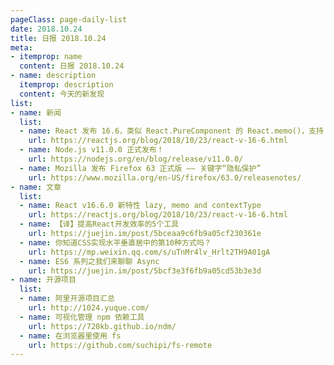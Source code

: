 ```yaml
---
pageClass: page-daily-list
date: 2018.10.24
title: 日报 2018.10.24
meta:
- itemprop: name
  content: 日报 2018.10.24
- name: description
  itemprop: description
  content: 今天的新发现
list:
- name: 新闻
  list:
  - name: React 发布 16.6，类似 React.PureComponent 的 React.memo()，支持 Suspense 按需加载 的 React.lazy()，class component 里支持 .contextType 等
    url: https://reactjs.org/blog/2018/10/23/react-v-16-6.html
  - name: Node.js v11.0.0 正式发布！
    url: https://nodejs.org/en/blog/release/v11.0.0/
  - name: Mozilla 发布 Firefox 63 正式版 —— 关键字“隐私保护”
    url: https://www.mozilla.org/en-US/firefox/63.0/releasenotes/
- name: 文章
  list:
  - name: React v16.6.0 新特性 lazy, memo and contextType
    url: https://reactjs.org/blog/2018/10/23/react-v-16-6.html
  - name: 【译】提高React开发效率的5个工具
    url: https://juejin.im/post/5bceaa9c6fb9a05cf230361e
  - name: 你知道CSS实现水平垂直居中的第10种方式吗？
    url: https://mp.weixin.qq.com/s/uTnMr4lv_Hrlt2TH9A01gA
  - name: ES6 系列之我们来聊聊 Async
    url: https://juejin.im/post/5bcf3e3f6fb9a05cd53b3e3d
- name: 开源项目
  list:
  - name: 阿里开源项目汇总
    url: http://1024.yuque.com/
  - name: 可视化管理 npm 依赖工具
    url: https://720kb.github.io/ndm/
  - name: 在浏览器里使用 fs
    url: https://github.com/suchipi/fs-remote
---
```


<daily-list v-bind="$page.frontmatter"/>